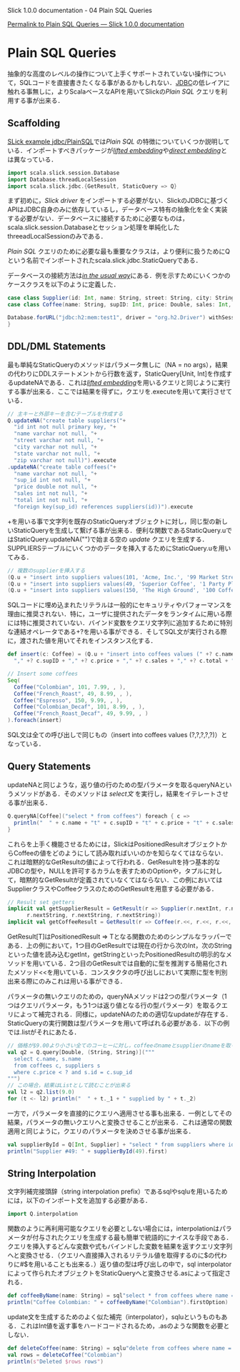Slick 1.0.0 documentation - 04 Plain SQL Queries

<!--Plain SQL Queries — Slick 1.0.0 documentation-->

[Permalink to Plain SQL Queries — Slick 1.0.0 documentation](http://slick.typesafe.com/doc/1.0.0/sql.html)

# Plain SQL Queries

抽象的な高度のレベルの操作について上手くサポートされていない操作について，SQLコードを直接書きたくなる事があるかもしれない．[JDBC][1]の低レイアに触れる事無しに，よりScalaベースなAPIを用いてSlickの*Plain SQL* クエリを利用する事が出来る．

<!--Sometimes you may need to write your own SQL code for an operation which is not well supported at a higher level of abstraction. Instead of falling back to the low level of [JDBC][1], you can use Slick’s *Plain SQL* queries with a much nicer Scala-based API.-->

## Scaffolding

[SLick example jdbc/PlainSQL][2]では*Plain SQL* の特徴についていくつか説明している．インポートすべきパッケージが[*lifted embedding*][3]や[*direct embedding*][4]とは異なっている．

<!--[Slick example jdbc/PlainSQL][2] demonstrates some features of the *Plain SQL* support. The imports are different from what you’re used to for the [*lifted embedding*][3] or [*direct embedding*][4]:-->

```scala
import scala.slick.session.Database
import Database.threadLocalSession
import scala.slick.jdbc.{GetResult, StaticQuery => Q}
```

まず初めに，*Slick driver* をインポートする必要がない．SlickのJDBCに基づくAPIはJDBC自身のみに依存しているし，データベース特有の抽象化を全く実装する必要がない．データベースに接続するために必要なものは，scala.slick.session.Databaseとセッション処理を単純化したthreeadLocalSessionのみである．

<!--First of all, there is no *Slick driver* being imported. The JDBC-based APIs in Slick depend only on JDBC itself and do not implement any database-specific abstractions. All we need for the database connection is Database, plus the threadLocalSession to simplify session handling.-->

*Plain SQL* クエリのために必要な最も重要なクラスは，より便利に扱うためにQという名前でインポートされたscala.slick.jdbc.StaticQueryである．

<!--The most important class for *Plain SQL* queries is scala.slick.jdbc.StaticQuery which gets imported as Q for more convenient use.-->

データベースの接続方法は[*in the usual way*][5]にある．例を示すためにいくつかのケースクラスを以下のように定義した．

<!--The database connection is opened [*in the usual way*][5]. We are also defining some case classes for our data:-->

```scala
case class Supplier(id: Int, name: String, street: String, city: String, state: String, zip: String)
case class Coffee(name: String, supID: Int, price: Double, sales: Int, total: Int)

Database.forURL("jdbc:h2:mem:test1", driver = "org.h2.Driver") withSession {
}
```

## DDL/DML Statements

最も単純なStaticQueryのメソッドはパラメータ無しに（NA = no args），結果の代わりにDDLステートメントから行数を返す，StaticQuery[Unit, Int]を作成するupdateNAである．これは[*lifted embedding*][3]を用いるクエリと同じように実行する事が出来る．ここでは結果を得ずに，クエリを.executeを用いて実行させている．

<!--The simplest StaticQuery method is updateNA which creates a parameterless (*NA = no args*) StaticQuery[Unit, Int] that is supposed to return the row count from a DDL statement instead of a result set. It can be executed the same way as a query that uses the [*lifted embedding*][3]. Here we are using .execute to run the query without getting the results:-->

```scala
// 主キーと外部キーを含むテーブルを作成する
Q.updateNA("create table suppliers("+
  "id int not null primary key, "+
  "name varchar not null, "+
  "street varchar not null, "+
  "city varchar not null, "+
  "state varchar not null, "+
  "zip varchar not null)").execute
.updateNA("create table coffees("+
  "name varchar not null, "+
  "sup_id int not null, "+
  "price double not null, "+
  "sales int not null, "+
  "total int not null, "+
  "foreign key(sup_id) references suppliers(id))").execute
```

+を用いる事で文字列を既存のStaticQueryオブジェクトに対し，同じ型の新しいStaticQueryを生成して繋げる事が出来る．便利な関数であるStaticQuery.uではStaticQuery.updateNA("")で始まる空の *update* クエリを生成する．SUPPLIERSテーブルにいくつかのデータを挿入するためにStaticQuery.uを用いてみる．

<!--You can append a String to an existing StaticQuery object with +, yielding a new StaticQuery with the same types. The convenience method StaticQuery.u constructs an empty *update* query to start with (identical to StaticQuery.updateNA("")). We are using it to insert some data into the SUPPLIERS table:-->

```scala
// 複数のsupplierを挿入する
(Q.u + "insert into suppliers values(101, 'Acme, Inc.', '99 Market Street', 'Groundsville', 'CA', '95199')").execute
(Q.u + "insert into suppliers values(49, 'Superior Coffee', '1 Party Place', 'Mendocino', 'CA', '95460')").execute
(Q.u + "insert into suppliers values(150, 'The High Ground', '100 Coffee Lane', 'Meadows', 'CA', '93966')").execute
```

SQLコードに埋め込まれたリテラルは一般的にセキュリティやパフォーマンスを理由に推奨されない．特に，ユーザに提供されたデータをランタイムに用いる際には特に推奨されていない．バインド変数をクエリ文字列に追加するために特別な連結オペレータである+?を用いる事ができる．そしてSQL文が実行される際に，渡された値を用いてそれをインスタンス化する．

<!--Embedding literals into SQL code is generally not recommended for security and performance reasons, especially if they are to be filled at run-time with user-provided data. You can use the special concatenation operator +? to add a bind variable to a query string and instantiate it with the provided value when the statement gets executed:-->

```scala
def insert(c: Coffee) = (Q.u + "insert into coffees values (" +? c.name +
  "," +? c.supID + "," +? c.price + "," +? c.sales + "," +? c.total + ")").execute

// Insert some coffees
Seq(
  Coffee("Colombian", 101, 7.99, , ),
  Coffee("French_Roast", 49, 8.99, , ),
  Coffee("Espresso", 150, 9.99, , ),
  Coffee("Colombian_Decaf", 101, 8.99, , ),
  Coffee("French_Roast_Decaf", 49, 9.99, , )
).foreach(insert)
```

SQL文は全ての呼び出しで同じもの（insert into coffees values (?,?,?,?,?)）となっている．

<!--The SQL statement is the same for all calls: insert into coffees values (?,?,?,?,?)-->

## Query Statements

updateNAと同じような，返り値の行のための型パラメータを取るqueryNAというメソッドがある．そのメソッドは *select文* を実行し，結果をイテレートさせる事が出来る．

<!--Similar to updateNA, there is a queryNA method which takes a type parameter for the rows of the result set. You can use it to execute a *select* statement and iterate over the results:-->

```scala
Q.queryNA[Coffee]("select * from coffees") foreach { c =>
  println("  " + c.name + "t" + c.supID + "t" + c.price + "t" + c.sales + "t" + c.total)
}
```

これらを上手く機能させるためには，SlickはPositionedResultオブジェクトからCoffeeの値をどのようにして読み取ればいいのかを知らなくてはならない．これは暗黙的なGetResultの値によって行われる．GetResultを持つ基本的なJDBCの型や，NULLを許可するカラムを表すためのOptionや，タプルに対して，暗黙的なGetResultが定義されていなくてはならない．この例においてはSupplierクラスやCoffeeクラスのためのGetResultを用意する必要がある．

<!--In order for this to work, Slick needs to know how to read Coffee values from a PositionedResult object. This is done with an implicit GetResult value. There are predefined GetResult implicits for the standard JDBC types, for Options of those (to represent nullable columns) and for tuples of types which have a GetResult. For the Supplier and Coffee classes in this example we have to write our own:-->

```scala
// Result set getters
implicit val getSupplierResult = GetResult(r => Supplier(r.nextInt, r.nextString, r.nextString,
      r.nextString, r.nextString, r.nextString))
implicit val getCoffeeResult = GetResult(r => Coffee(r.<<, r.<<, r.<<, r.<<, r.<<))
```

GetResult[T]はPositionedResult => Tとなる関数のためのシンプルなラッパーである．上の例において，1つ目のGetResultでは現在の行から次のInt，次のStringといった値を読み込むgetInt，getStringといったPositionedResultの明示的なメソッドを用いている．2つ目のGetResultでは自動的に型を推測する簡易化されたメソッド<<を用いている．コンスタクタの呼び出しにおいて実際に型を判別出来る際にのみこれは用いる事ができる．

<!--GetResult[T] is simply a wrapper for a function PositionedResult => T. The first one above uses the explicit PositionedResult methods getInt and getString to read the next Int or String value in the current row. The second one uses the shortcut method << which returns a value of whatever type is expected at this place. (Of course you can only use it when the type is actually known like in this constructor call.)-->

パラメータの無いクエリのための，queryNAメソッドは2つの型パラメータ（1つはクエリパラメータ，もう1つは返り値となる行の型パラメータ）を取るクエリによって補完される．同様に，updateNAのための適切なupdateが存在する．StaticQueryの実行関数は型パラメータを用いて呼ばれる必要がある．以下の例では.listがそれにあたる．

<!--The queryNA method for parameterless queries is complemented by query which takes two type parameters, one for the query parameters and one for the result set rows. Similarly, there is a matching update for updateNA. The execution methods of the resulting StaticQuery need to be called with the query parameters, as seen here in the call to .list:-->

```scala
// 価格が$9.00より小さい全てのコーヒーに対し，coffeeのnameとsupplierのnameを取り出す
val q2 = Q.query[Double, (String, String)]("""
  select c.name, s.name
  from coffees c, suppliers s
  where c.price < ? and s.id = c.sup_id
""")
// この場合，結果はListとして読むことが出来る
val l2 = q2.list(9.0)
for (t <- l2) println("  " + t._1 + " supplied by " + t._2)
```

一方で，パラメータを直接的にクエリへ適用させる事も出来る．一例としてその結果，パラメータの無いクエリへと変換させることが出来る．これは通常の関数適用と同じように，クエリのパラメータを決めさせる事が出来る．

<!--As an alternative, you can apply the parameters directly to the query, thus reducing it to a parameterless query. This makes the syntax for parameterized queries the same as for normal function application:-->

```scala
val supplierById = Q[Int, Supplier] + "select * from suppliers where id = ?"
println("Supplier #49: " + supplierById(49).first)
```

## String Interpolation

文字列補完接頭辞（string interpolation prefix）であるsqlやsqluを用いるためには，以下のインポート文を追加する必要がある．

<!--In order to use the string interpolation prefixes sql and sqlu, you need to add one more import statement:-->

```scala
import Q.interpolation
```

関数のように再利用可能なクエリを必要としない場合には，interpolationはパラメータが付与されたクエリを生成する最も簡単で統語的にナイスな手段である．クエリを挿入するどんな変数や式もバインドした変数を結果を返すクエリ文字列へと変換させる．（クエリへ直接挿入されるリテラル値を取得するのに$の代わりに#$を用いることも出来る．）返り値の型は呼び出しの中で，sql interpolatorによって作られたオブジェクトをStaticQueryへと変換させる.asによって指定される．

<!--As long as you don’t want function-like reusable queries, interpolation is the easiest and syntactically nicest way of building a parameterized query. Any variable or expression injected into a query gets turned into a bind variable in the resulting query string. (You can use #$ instead of $ to get the literal value inserted directly into the query.) The result type is specified in a call to .as which turns the object produced by the sql interpolator into a StaticQuery:-->

```scala
def coffeeByName(name: String) = sql"select * from coffees where name = $name".as[Coffee]
println("Coffee Colombian: " + coffeeByName("Colombian").firstOption)
```
update文を生成するためのよく似た補完（interpolator），sqluというものもある．これはInt値を返す事をハードコードされるため，.asのような関数を必要としない．

<!--There is a similar interpolator sqlu for building update statements. It is hardcoded to return an Int value so it does not need the extra .as call:-->

```scala
def deleteCoffee(name: String) = sqlu"delete from coffees where name = $name".first
val rows = deleteCoffee("Colombian")
println(s"Deleted $rows rows")
```

[1]: http://en.wikipedia.org/wiki/Java_Database_Connectivity
[2]: https://github.com/slick/slick-examples/blob/1.0.0/src/main/scala/com/typesafe/slick/examples/jdbc/PlainSQL.scala
[3]: http://slick.typesafe.com/doc/1.0.0/lifted-embedding.html
[4]: http://slick.typesafe.com/doc/1.0.0/direct-embedding.html
[5]: http://slick.typesafe.com/doc/1.0.0/gettingstarted.html#gettingstarted-dbconnection
